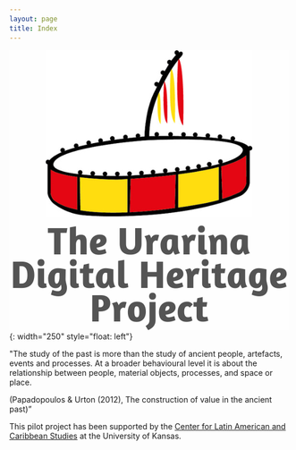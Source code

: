 ```yaml
---
layout: page
title: Index
---
```




![alt-text-1](assets/logo/Urarina-logo-with-text4.png "Urarina logo"){: width="250" style="float: left"} 

"The study of the past is more than the study of ancient people, artefacts, events and processes.
At a broader behavioural level it is about the relationship between people, material objects, processes, and space or place.

(Papadopoulos & Urton (2012), The construction of value in the ancient past)”

This pilot project has been supported by the [Center for Latin American and Caribbean Studies](https://clacs.ku.edu/) at the University of Kansas.
